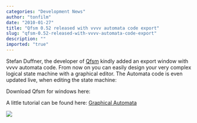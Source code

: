 ```yaml
---
categories: "Development News"
author: "tonfilm"
date: "2010-01-27"
title: "Qfsm 0.52 released with vvvv automata code export"
slug: "qfsm-0.52-released-with-vvvv-automata-code-export"
description: ""
imported: "true"
---
```



Stefan Duffner, the developer of [Qfsm](http://qfsm.sourceforge.net/) kindly added an export window with vvvv automata code. From now on you can easily design your very complex logical state machine with a graphical editor. The Automata code is even updated live, when editing the state machine:

Download Qfsm for windows here:
[](http://sourceforge.net/projects/qfsm)

A little tutorial can be found here:
[Graphical Automata](https://betadocs.vvvv.org/topics/logic/graphical-automata.html)

![](automataexport.png)
